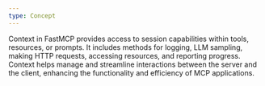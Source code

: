 ```yaml
---
type: Concept
---
```


Context in FastMCP provides access to session capabilities within tools, resources, or prompts. It includes methods for logging, LLM sampling, making HTTP requests, accessing resources, and reporting progress. Context helps manage and streamline interactions between the server and the client, enhancing the functionality and efficiency of MCP applications.